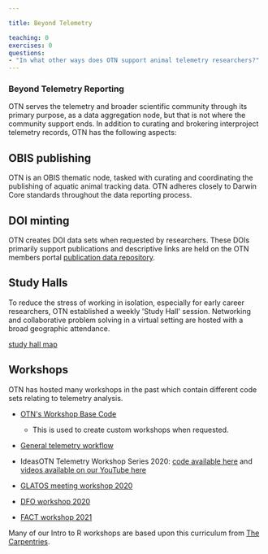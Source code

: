 ```yaml
---

title: Beyond Telemetry

teaching: 0
exercises: 0
questions:
- "In what other ways does OTN support animal telemetry researchers?"
---
```



### Beyond Telemetry Reporting


OTN serves the telemetry and broader scientific community through its primary purpose, as a data aggregation node, but that is not where the community support ends.  In addition to curating and brokering interproject telemetry records, OTN has the following aspects:

## OBIS publishing

OTN is an OBIS thematic node, tasked with curating and coordinating the publishing of aquatic animal tracking data. OTN adheres closely to Darwin Core standards throughout the data reporting process.

## DOI minting

OTN creates DOI data sets when requested by researchers. These DOIs primarily support publications and descriptive links are held on the OTN members portal [publication data repository](https://members.oceantrack.org/data/pblctn_data).

## Study Halls

To reduce the stress of working in isolation, especially for early career researchers, OTN established a weekly 'Study Hall' session. Networking and collaborative problem solving in a virtual setting are hosted with a broad geographic attendance.

[study hall map](fig/study_hall_attendees.jpg)

## Workshops
OTN has hosted many workshops in the past which contain different code sets relating to telemetry analysis.

- [OTN's Workshop Base Code](https://github.com/ocean-tracking-network/otn-workshop-base)
    - This is used to create custom workshops when requested.

- [General telemetry workflow](https://ocean-tracking-network.github.io/jb-acoustic-telemetry/index.html)

- IdeasOTN Telemetry Workshop Series 2020: [code available here](https://github.com/kimwhoriskey/ideasOTNtws2020code) and [videos available on our YouTube here](https://www.youtube.com/playlist?list=PL_06zLsCWuDRnmIKaMHTBlg5KTKS76k6u)

- [GLATOS meeting workshop 2020](https://ocean-tracking-network.github.io/2020-02-27-glatos-workshop/index.html)

- [DFO workshop 2020](https://ocean-tracking-network.github.io/2020-03-11-DFOBIO-telemetry-workshop/)

- [FACT workshop 2021](https://ocean-tracking-network.github.io/2021-12-15-fact-workshop/)

Many of our Intro to R workshops are based upon this curriculum from [The Carpentries](https://datacarpentry.org/R-ecology-lesson/).

